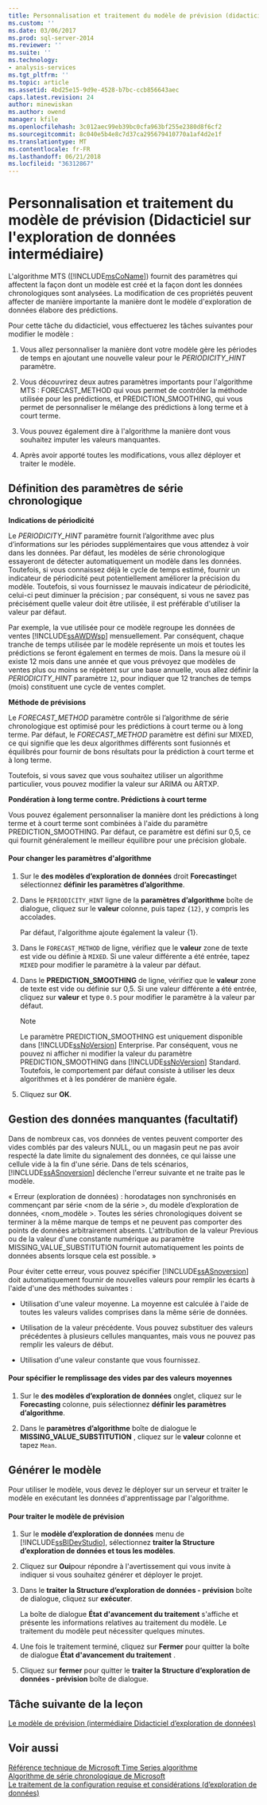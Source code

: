 ```yaml
---
title: Personnalisation et traitement du modèle de prévision (didacticiel sur l’exploration des données intermédiaires) | Documents Microsoft
ms.custom: ''
ms.date: 03/06/2017
ms.prod: sql-server-2014
ms.reviewer: ''
ms.suite: ''
ms.technology:
- analysis-services
ms.tgt_pltfrm: ''
ms.topic: article
ms.assetid: 4bd25e15-9d9e-4528-b7bc-ccb856643aec
caps.latest.revision: 24
author: minewiskan
ms.author: owend
manager: kfile
ms.openlocfilehash: 3c012aec99eb39bc0cfa963bf255e2380d8f6cf2
ms.sourcegitcommit: 8c040e5b4e8c7d37ca295679410770a1af4d2e1f
ms.translationtype: MT
ms.contentlocale: fr-FR
ms.lasthandoff: 06/21/2018
ms.locfileid: "36312867"
---
```

# <a name="customizing-and-processing-the-forecasting-model-intermediate-data-mining-tutorial"></a>Personnalisation et traitement du modèle de prévision (Didacticiel sur l'exploration de données intermédiaire)
  L'algorithme MTS ([!INCLUDE[msCoName](../includes/msconame-md.md)]) fournit des paramètres qui affectent la façon dont un modèle est créé et la façon dont les données chronologiques sont analysées. La modification de ces propriétés peuvent affecter de manière importante la manière dont le modèle d'exploration de données élabore des prédictions.  
  
 Pour cette tâche du didacticiel, vous effectuerez les tâches suivantes pour modifier le modèle :  
  
1.  Vous allez personnaliser la manière dont votre modèle gère les périodes de temps en ajoutant une nouvelle valeur pour le *PERIODICITY_HINT* paramètre.  
  
2.  Vous découvrirez deux autres paramètres importants pour l'algorithme MTS : FORECAST_METHOD qui vous permet de contrôler la méthode utilisée pour les prédictions, et PREDICTION_SMOOTHING, qui vous permet de personnaliser le mélange des prédictions à long terme et à court terme.  
  
3.  Vous pouvez également dire à l'algorithme la manière dont vous souhaitez imputer les valeurs manquantes.  
  
4.  Après avoir apporté toutes les modifications, vous allez déployer et traiter le modèle.  
  
## <a name="setting-time-series-parameters"></a>Définition des paramètres de série chronologique  
 **Indications de périodicité**  
  
 Le *PERIODICITY_HINT* paramètre fournit l’algorithme avec plus d’informations sur les périodes supplémentaires que vous attendez à voir dans les données. Par défaut, les modèles de série chronologique essayeront de détecter automatiquement un modèle dans les données. Toutefois, si vous connaissez déjà le cycle de temps estimé, fournir un indicateur de périodicité peut potentiellement améliorer la précision du modèle. Toutefois, si vous fournissez le mauvais indicateur de périodicité, celui-ci peut diminuer la précision ; par conséquent, si vous ne savez pas précisément quelle valeur doit être utilisée, il est préférable d'utiliser la valeur par défaut.  
  
 Par exemple, la vue utilisée pour ce modèle regroupe les données de ventes [!INCLUDE[ssAWDWsp](../includes/ssawdwsp-md.md)] mensuellement. Par conséquent, chaque tranche de temps utilisée par le modèle représente un mois et toutes les prédictions se feront également en termes de mois. Dans la mesure où il existe 12 mois dans une année et que vous prévoyez que modèles de ventes plus ou moins se répètent sur une base annuelle, vous allez définir la *PERIODICITY_HINT* paramètre `12`, pour indiquer que 12 tranches de temps (mois) constituent une cycle de ventes complet.  
  
 **Méthode de prévisions**  
  
 Le *FORECAST_METHOD* paramètre contrôle si l’algorithme de série chronologique est optimisé pour les prédictions à court terme ou à long terme. Par défaut, le *FORECAST_METHOD* paramètre est défini sur MIXED, ce qui signifie que les deux algorithmes différents sont fusionnés et équilibrés pour fournir de bons résultats pour la prédiction à court terme et à long terme.  
  
 Toutefois, si vous savez que vous souhaitez utiliser un algorithme particulier, vous pouvez modifier la valeur sur ARIMA ou ARTXP.  
  
 **Pondération à long terme contre. Prédictions à court terme**  
  
 Vous pouvez également personnaliser la manière dont les prédictions à long terme et à court terme sont combinées à l'aide du paramètre PREDICTION_SMOOTHING. Par défaut, ce paramètre est défini sur 0,5, ce qui fournit généralement le meilleur équilibre pour une précision globale.  
  
#### <a name="to-change-the-algorithm-parameters"></a>Pour changer les paramètres d'algorithme  
  
1.  Sur le **des modèles d’exploration de données** droit **Forecasting**et sélectionnez **définir les paramètres d’algorithme**.  
  
2.  Dans le `PERIODICITY_HINT` ligne de la **paramètres d’algorithme** boîte de dialogue, cliquez sur le **valeur** colonne, puis tapez `{12}`, y compris les accolades.  
  
     Par défaut, l'algorithme ajoute également la valeur {1}.  
  
3.  Dans le `FORECAST_METHOD` de ligne, vérifiez que le **valeur** zone de texte est vide ou définie à `MIXED`. Si une valeur différente a été entrée, tapez `MIXED` pour modifier le paramètre à la valeur par défaut.  
  
4.  Dans le **PREDICTION_SMOOTHING** de ligne, vérifiez que le **valeur** zone de texte est vide ou définie sur 0,5. Si une valeur différente a été entrée, cliquez sur **valeur** et type `0.5` pour modifier le paramètre à la valeur par défaut.  
  
    > [!NOTE]  
    >  Le paramètre PREDICTION_SMOOTHING est uniquement disponible dans [!INCLUDE[ssNoVersion](../includes/ssnoversion-md.md)] Enterprise. Par conséquent, vous ne pouvez ni afficher ni modifier la valeur du paramètre PREDICTION_SMOOTHING dans [!INCLUDE[ssNoVersion](../includes/ssnoversion-md.md)] Standard. Toutefois, le comportement par défaut consiste à utiliser les deux algorithmes et à les pondérer de manière égale.  
  
5.  Cliquez sur **OK**.  
  
## <a name="handling-missing-data-optional"></a>Gestion des données manquantes (facultatif)  
 Dans de nombreux cas, vos données de ventes peuvent comporter des vides comblés par des valeurs NULL, ou un magasin peut ne pas avoir respecté la date limite du signalement des données, ce qui laisse une cellule vide à la fin d'une série. Dans de tels scénarios, [!INCLUDE[ssASnoversion](../includes/ssasnoversion-md.md)] déclenche l'erreur suivante et ne traite pas le modèle.  
  
 « Erreur (exploration de données) : horodatages non synchronisés en commençant par série \<nom de la série >, du modèle d’exploration de données, \<nom_modèle >. Toutes les séries chronologiques doivent se terminer à la même marque de temps et ne peuvent pas comporter des points de données arbitrairement absents. L'attribution de la valeur Previous ou de la valeur d'une constante numérique au paramètre MISSING_VALUE_SUBSTITUTION fournit automatiquement les points de données absents lorsque cela est possible. »  
  
 Pour éviter cette erreur, vous pouvez spécifier [!INCLUDE[ssASnoversion](../includes/ssasnoversion-md.md)] doit automatiquement fournir de nouvelles valeurs pour remplir les écarts à l'aide d'une des méthodes suivantes :  
  
-   Utilisation d'une valeur moyenne. La moyenne est calculée à l'aide de toutes les valeurs valides comprises dans la même série de données.  
  
-   Utilisation de la valeur précédente. Vous pouvez substituer des valeurs précédentes à plusieurs cellules manquantes, mais vous ne pouvez pas remplir les valeurs de début.  
  
-   Utilisation d'une valeur constante que vous fournissez.  
  
#### <a name="to-specify-that-gaps-be-filled-by-averaging-values"></a>Pour spécifier le remplissage des vides par des valeurs moyennes  
  
1.  Sur le **des modèles d’exploration de données** onglet, cliquez sur le **Forecasting** colonne, puis sélectionnez **définir les paramètres d’algorithme**.  
  
2.  Dans le **paramètres d’algorithme** boîte de dialogue le **MISSING_VALUE_SUBSTITUTION** , cliquez sur le **valeur** colonne et tapez `Mean`.  
  
## <a name="build-the-model"></a>Générer le modèle  
 Pour utiliser le modèle, vous devez le déployer sur un serveur et traiter le modèle en exécutant les données d'apprentissage par l'algorithme.  
  
#### <a name="to-process-the-forecasting-model"></a>Pour traiter le modèle de prévision  
  
1.  Sur le **modèle d’exploration de données** menu de [!INCLUDE[ssBIDevStudio](../includes/ssbidevstudio-md.md)], sélectionnez **traiter la Structure d’exploration de données et tous les modèles**.  
  
2.  Cliquez sur **Oui**pour répondre à l'avertissement qui vous invite à indiquer si vous souhaitez générer et déployer le projet.  
  
3.  Dans le **traiter la Structure d’exploration de données - prévision** boîte de dialogue, cliquez sur **exécuter**.  
  
     La boîte de dialogue **État d'avancement du traitement** s'affiche et présente les informations relatives au traitement du modèle. Le traitement du modèle peut nécessiter quelques minutes.  
  
4.  Une fois le traitement terminé, cliquez sur **Fermer** pour quitter la boîte de dialogue **État d'avancement du traitement** .  
  
5.  Cliquez sur **fermer** pour quitter le **traiter la Structure d’exploration de données - prévision** boîte de dialogue.  
  
## <a name="next-task-in-lesson"></a>Tâche suivante de la leçon  
 [Le modèle de prévision &#40;intermédiaire Didacticiel d’exploration de données&#41;](../../2014/tutorials/exploring-the-forecasting-model-intermediate-data-mining-tutorial.md)  
  
## <a name="see-also"></a>Voir aussi  
 [Référence technique de Microsoft Time Series algorithme](../../2014/analysis-services/data-mining/microsoft-time-series-algorithm-technical-reference.md)   
 [Algorithme de série chronologique de Microsoft](../../2014/analysis-services/data-mining/microsoft-time-series-algorithm.md)   
 [Le traitement de la configuration requise et considérations &#40;d’exploration de données&#41;](../../2014/analysis-services/data-mining/processing-requirements-and-considerations-data-mining.md)  
  
  